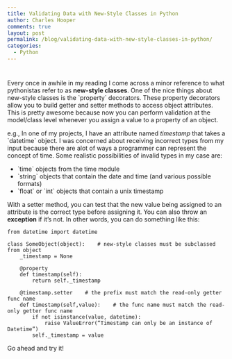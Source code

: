```yaml
---
title: Validating Data with New-Style Classes in Python
author: Charles Hooper
comments: true
layout: post
permalink: /blog/validating-data-with-new-style-classes-in-python/
categories:
  - Python
---
```

# 

Every once in awhile in my reading I come across a minor reference to what pythonistas refer to as **new-style classes**. One of the nice things about new-style classes is the \`property\` decorators. These property decorators allow you to build getter and setter methods to access object attributes. This is pretty awesome because now you can perform validation at the model/class level whenever you assign a value to a property of an object.

e.g., In one of my projects, I have an attribute named *timestamp* that takes a \`datetime\` object. I was concerned about receiving incorrect types from my input because there are alot of ways a programmer can represent the concept of time. Some realistic possibilities of invalid types in my case are:

*   \`time\` objects from the time module
*   \`string\` objects that contain the date and time (and various possible formats)
*   \`float\` or \`int\` objects that contain a unix timestamp

With a setter method, you can test that the new value being assigned to an attribute is the correct type before assigning it. You can also throw an **exception** if it’s not. In other words, you can do something like this:

    from datetime import datetime
    
    class SomeObject(object):    # new-style classes must be subclassed from object
        _timestamp = None
    
        @property
        def timestamp(self):
            return self._timestamp
    
        @timestamp.setter    # the prefix must match the read-only getter func name
        def timestamp(self,value):    # the func name must match the read-only getter func name
            if not isinstance(value, datetime):
                raise ValueError(“Timestamp can only be an instance of Datetime”)
            self._timestamp = value

Go ahead and try it!
